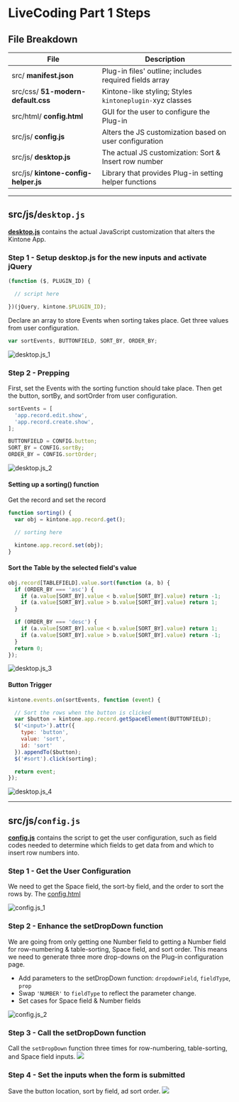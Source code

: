 # LiveCoding Part 1 Steps

## File Breakdown

| File                                 | Description                                              |
| ------------------------------------ | -------------------------------------------------------- |
| src/ **manifest.json**               | Plug-in files' outline; includes required fields array   |
| src/css/ **51-modern-default.css**   | Kintone-like styling; Styles `kintoneplugin-`xyz classes |
| src/html/ **config.html**            | GUI for the user to configure the Plug-in                |
| src/js/ **config.js**                | Alters the JS customization based on user configuration  |
| src/js/ **desktop.js**               | The actual JS customization: Sort & Insert row number    |
| src/js/ **kintone-config-helper.js** | Library that provides Plug-in setting helper functions   |

---

## src/js/`desktop.js`
[**desktop.js**](1_Starting_Point/src/js/desktop.js) contains the actual JavaScript customization that alters the Kintone App.


### Step 1 - Setup desktop.js for the new inputs and activate jQuery

```javascript
(function ($, PLUGIN_ID) {

  // script here

})(jQuery, kintone.$PLUGIN_ID);
```

Declare an array to store Events when sorting takes place.
Get three values from user configuration.

```javascript
var sortEvents, BUTTONFIELD, SORT_BY, ORDER_BY;
```

![desktop.js_1](img/desktop.js_1.png)


### Step 2 - Prepping
First, set the Events with the sorting function should take place.
Then get the button, sortBy, and sortOrder from user configuration.

```javascript
sortEvents = [
  'app.record.edit.show',
  'app.record.create.show',
];

BUTTONFIELD = CONFIG.button;
SORT_BY = CONFIG.sortBy;
ORDER_BY = CONFIG.sortOrder;
```

![desktop.js_2](img/desktop.js_2.png)


#### Setting up a sorting() function

Get the record and set the record

```javascript
function sorting() {
  var obj = kintone.app.record.get();

  // sorting here

  kintone.app.record.set(obj);
}
```


#### Sort the Table by the selected field's value

```javascript
obj.record[TABLEFIELD].value.sort(function (a, b) {
  if (ORDER_BY === 'asc') {
    if (a.value[SORT_BY].value < b.value[SORT_BY].value) return -1;
    if (a.value[SORT_BY].value > b.value[SORT_BY].value) return 1;
  }

  if (ORDER_BY === 'desc') {
    if (a.value[SORT_BY].value < b.value[SORT_BY].value) return 1;
    if (a.value[SORT_BY].value > b.value[SORT_BY].value) return -1;
  }
  return 0;
});
```

![desktop.js_3](img/desktop.js_3.png)


#### Button Trigger

```javascript
kintone.events.on(sortEvents, function (event) {

  // Sort the rows when the button is clicked
  var $button = kintone.app.record.getSpaceElement(BUTTONFIELD);
  $('<input>').attr({
    type: 'button',
    value: 'sort',
    id: 'sort'
  }).appendTo($button);
  $('#sort').click(sorting);

  return event;
});
```

![desktop.js_4](img/desktop.js_4.png)

---

## src/js/`config.js`
[**config.js**](1_Starting_Point/src/js/config.js) contains the script to get the user configuration, such as field codes needed to determine which fields to get data from and which to insert row numbers into.


### Step 1 - Get the User Configuration
We need to get the Space field, the sort-by field, and the order to sort the rows by. The [config.html](1_Starting_Point/src/html/config.html)

![config.js_1](img/config.js_1.png)


### Step 2 - Enhance the setDropDown function
We are going from only getting one Number field to getting a Number field for row-numbering & table-sorting, Space field, and sort order. This means we need to generate three more drop-downs on the Plug-in configuration page.
  - Add parameters to the setDropDown function: `dropdownField`, `fieldType`, `prop`
  - Swap `'NUMBER'` to `fieldType` to reflect the parameter change.
  - Set cases for Space field & Number fields

![config.js_2](img/config.js_2.png)


### Step 3 - Call the setDropDown function
Call the `setDropDown` function three times for row-numbering, table-sorting, and Space field inputs.
![](img/config.js_3.png)


### Step 4 - Set the inputs when the form is submitted
Save the button location, sort by field, ad sort order.
![](img/config.js_4.png)

